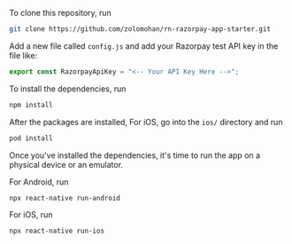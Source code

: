 To clone this repository, run

```bash
git clone https://github.com/zolomohan/rn-razorpay-app-starter.git
```

Add a new file called `config.js` and add your Razorpay test API key in the file like:

```JavaScript
export const RazorpayApiKey = "<-- Your API Key Here -->";
```

To install the dependencies, run

```bash
npm install
```

After the packages are installed, For iOS, go into the `ios/` directory and run

```bash
pod install
```



Once you've installed the dependencies, it's time to run the app on a physical device or an emulator.

For Android, run

```bash
npx react-native run-android
```

For iOS, run

```bash
npx react-native run-ios
```
